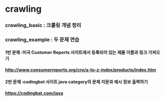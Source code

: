 # crawling
### crawling_basic : 크롤링 개념 정리
### crawling_example : 두 문제 연습
####    1번 문제 :미국 Customer Reports 사이트에서 등록되어 있는 제품 이름과 링크 가져오기
####              http://www.consumerreports.org/cro/a-to-z-index/products/index.htm
####
####    2번 문제 :codingbot 사이트 java category의 문제 지문과 예시 정보 출력하기
####              https://codingbat.com/java


